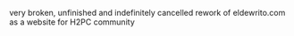 very broken, unfinished and indefinitely cancelled rework of eldewrito.com as a website for H2PC community
